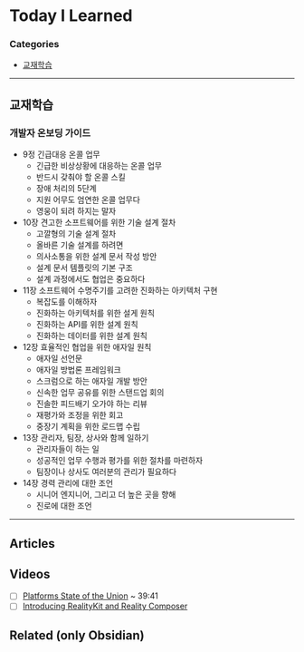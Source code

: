 # Today I Learned

### Categories
- [교재학습](#교재학습)

---

## 교재학습
### 개발자 온보딩 가이드
* 9정 긴급대응 온콜 업무
	* 긴급한 비상상황에 대응하는 온콜 업무
	* 반드시 갖춰야 할 온콜 스킬
	* 장애 처리의 5단계
	* 지원 어무도 엄연한 온콜 업무다
	* 영웅이 되려 하지는 말자
* 10장 견고한 소프트웨어를 위한 기술 설계 절차
	* 고깔형의 기술 설계 절차
	* 올바른 기술 설계를 하려면
	* 의사소통을 위한 설계 문서 작성 방안
	* 설계 문서 템플릿의 기본 구조
	* 설계 과정에서도 협업은 중요하다
* 11장 소프트웨어 수명주기를 고려한 진화하는 아키텍처 구현
	* 복잡도를 이해하자
	* 진화하는 아키텍처를 위한 설게 원칙
	* 진화하는 API를 위한 설계 원칙
	* 진화하는 데이터를 위한 설계 원칙
* 12장 효율적인 협업을 위한 애자일 원칙
	* 애자일 선언문
	* 애자일 방법론 프레임워크
	* 스크럼으로 하는 애자일 개발 방안
	* 신속한 업무 공유를 위한 스탠드업 회의
	* 진솔한 피드배기 오가야 하는 리뷰
	* 재평가와 조정을 위한 회고
	* 중장기 계획을 위한 로드맵 수립
* 13장 관리자, 팀장, 상사와 함께 일하기
	* 관리자들이 하는 일
	* 성공적인 업무 수행과 평가를 위한 절차를 마련하자
	* 팀장이나 상사도 여러분의 관리가 필요하다
* 14장 경력 관리에 대한 조언
	* 시니어 엔지니어, 그리고 더 높은 곳을 향해
	* 진로에 대한 조언

---

## Articles

## Videos
- [ ] [Platforms State of the Union](https://developer.apple.com/videos/play/wwdc2023-102) ~ 39:41
- [ ] [Introducing RealityKit and Reality Composer](https://developer.apple.com/videos/play/wwdc2019/603/)

## Related (only Obsidian)